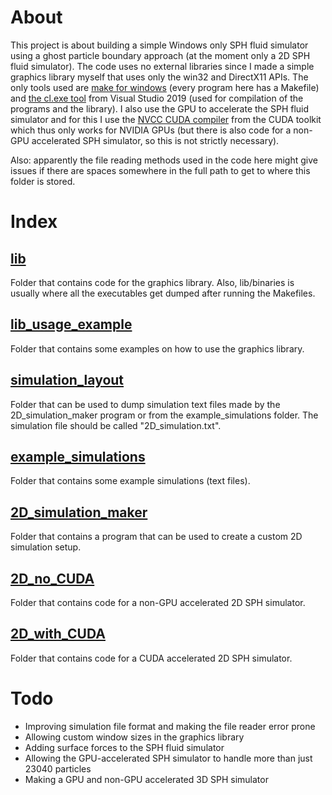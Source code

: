 # About

This project is about building a simple Windows only SPH fluid simulator using a ghost particle boundary approach (at the moment only a 2D SPH fluid simulator). The code uses no external libraries since I made a simple graphics library myself that uses only the win32 and DirectX11 APIs. The only tools used are [make for windows](https://gnuwin32.sourceforge.net/packages/make.htm) (every program here has a Makefile) and [the cl.exe tool](https://learn.microsoft.com/en-us/cpp/build/reference/compiler-options?view=msvc-170) from Visual Studio 2019 (used for compilation of the programs and the library). I also use the GPU to accelerate the SPH fluid simulator and for this I use the [NVCC CUDA compiler](https://developer.nvidia.com/cuda-downloads) from the CUDA toolkit which thus only works for NVIDIA GPUs (but there is also code for a non-GPU accelerated SPH simulator, so this is not strictly necessary).

Also: apparently the file reading methods used in the code here might give issues if there are spaces somewhere in the full path to get to where this folder is stored.

# Index
## [lib](./lib/)

Folder that contains code for the graphics library. Also, lib/binaries is usually where all the executables get dumped after running the Makefiles.

## [lib_usage_example](./lib_usage_example/)

Folder that contains some examples on how to use the graphics library.

## [simulation_layout](./simulation_layout/)

Folder that can be used to dump simulation text files made by the 2D_simulation_maker program or from the example_simulations folder. The simulation file should be called "2D_simulation.txt".

## [example_simulations](./example_simulations/)

Folder that contains some example simulations (text files).

## [2D_simulation_maker](./2D_simulation_maker/)

Folder that contains a program that can be used to create a custom 2D simulation setup.

## [2D_no_CUDA](./2D_no_CUDA/)

Folder that contains code for a non-GPU accelerated 2D SPH simulator.

## [2D_with_CUDA](./2D_with_CUDA/)

Folder that contains code for a CUDA accelerated 2D SPH simulator.

# Todo

- Improving simulation file format and making the file reader error prone
- Allowing custom window sizes in the graphics library
- Adding surface forces to the SPH fluid simulator
- Allowing the GPU-accelerated SPH simulator to handle more than just 23040 particles
- Making a GPU and non-GPU accelerated 3D SPH simulator

